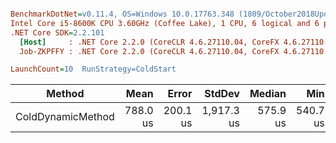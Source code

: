 ``` ini

BenchmarkDotNet=v0.11.4, OS=Windows 10.0.17763.348 (1809/October2018Update/Redstone5)
Intel Core i5-8600K CPU 3.60GHz (Coffee Lake), 1 CPU, 6 logical and 6 physical cores
.NET Core SDK=2.2.101
  [Host]     : .NET Core 2.2.0 (CoreCLR 4.6.27110.04, CoreFX 4.6.27110.04), 64bit RyuJIT
  Job-ZKPFFY : .NET Core 2.2.0 (CoreCLR 4.6.27110.04, CoreFX 4.6.27110.04), 64bit RyuJIT

LaunchCount=10  RunStrategy=ColdStart  

```
|            Method |     Mean |    Error |     StdDev |   Median |      Min |         Max |
|------------------ |---------:|---------:|-----------:|---------:|---------:|------------:|
| ColdDynamicMethod | 788.0 us | 200.1 us | 1,917.3 us | 575.9 us | 540.7 us | 20,191.6 us |
